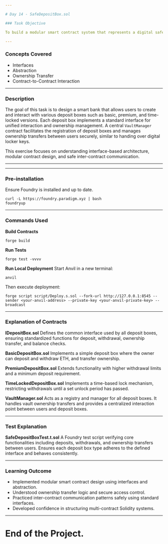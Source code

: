 ```yaml
---

# Day 14 - SafeDepositBox.sol

### Task Objective

To build a modular smart contract system that represents a digital safe deposit box bank, supporting multiple types of deposit boxes with ownership transfer and secure contract-to-contract communication.

---
```


### Concepts Covered

* Interfaces
* Abstraction
* Ownership Transfer
* Contract-to-Contract Interaction

---

### Description

The goal of this task is to design a smart bank that allows users to create and interact with various deposit boxes such as basic, premium, and time-locked versions. Each deposit box implements a standard interface for unified interaction and ownership management.
A central `VaultManager` contract facilitates the registration of deposit boxes and manages ownership transfers between users securely, similar to handing over digital locker keys.

This exercise focuses on understanding interface-based architecture, modular contract design, and safe inter-contract communication.

---

---

### Pre-installation

Ensure Foundry is installed and up to date.

```
curl -L https://foundry.paradigm.xyz | bash
foundryup
```

---

### Commands Used

**Build Contracts**

```
forge build
```

**Run Tests**

```
forge test -vvvv
```

**Run Local Deployment**
Start Anvil in a new terminal:

```
anvil
```

Then execute deployment:

```
forge script script/Deploy.s.sol --fork-url http://127.0.0.1:8545 --sender <your-anvil-address> --private-key <your-anvil-private-key> --broadcast
```

---

### Explanation of Contracts

**IDepositBox.sol**
Defines the common interface used by all deposit boxes, ensuring standardized functions for deposit, withdrawal, ownership transfer, and balance checks.

**BasicDepositBox.sol**
Implements a simple deposit box where the owner can deposit and withdraw ETH, and transfer ownership.

**PremiumDepositBox.sol**
Extends functionality with higher withdrawal limits and a minimum deposit requirement.

**TimeLockedDepositBox.sol**
Implements a time-based lock mechanism, restricting withdrawals until a set unlock period has passed.

**VaultManager.sol**
Acts as a registry and manager for all deposit boxes. It handles vault ownership transfers and provides a centralized interaction point between users and deposit boxes.

---

### Test Explanation

**SafeDepositBoxTest.t.sol**
A Foundry test script verifying core functionalities including deposits, withdrawals, and ownership transfers between users. Ensures each deposit box type adheres to the defined interface and behaves consistently.

---

### Learning Outcome

* Implemented modular smart contract design using interfaces and abstraction.
* Understood ownership transfer logic and secure access control.
* Practiced inter-contract communication patterns safely using standard interfaces.
* Developed confidence in structuring multi-contract Solidity systems.

---

# End of the Project.
